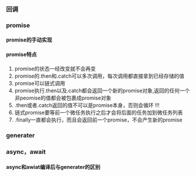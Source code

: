 <!--
 * @Author: qianqian.zhao
 * @Date: 2020-04-01 14:15:32
 * @LastEditors: qianqian.zhao
 * @LastEditTime: 2020-07-22 10:06:13
 * @Description: 
 -->

### 回调

### promise
#### promise的手动实现
#### promise特点
  1. promise的状态一经改变就不会再变
  2. promise的.then和.catch可以多次调用，每次调用都直接拿到已经存储的值
  3. promise可以链式调用
  4. promise执行.then以及.catch都会返回一个新的promise对象,返回的任何一个非peomise的值都会被包裹成promise对象
  5. .then或者.catch返回的值不可以是promise本身，否则会循环 !!!
  6. 链式promise要等前一个微任务执行之后才会将后面的任务加到微任务列表
  7. .finally一直都会执行，而且会返回前一个promise，不会产生新的promise

### generater

### async，await
#### async和awiat编译后与generater的区别